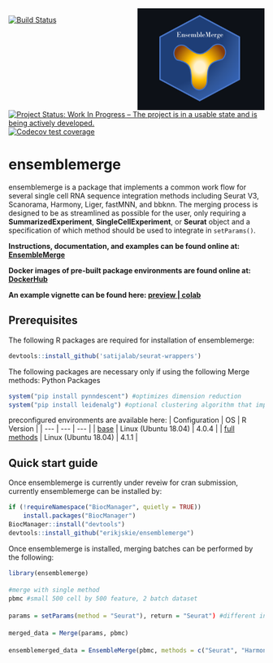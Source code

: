 <img src = "ensemblemerge_graphics_v2.png" width = "250" height = "200" align = "right" />

<!-- badges: start -->
[![Build Status](https://travis-ci.com/erikjskie/ensemblemerge.svg?token=TzArZ5EDidamcqdAtCie&branch=main)](https://travis-ci.com/github/erikjskie/ensemblemerge)
[![Project Status: Work In Progress – The project is in a usable state and is being actively developed.](https://www.repostatus.org/badges/latest/wip.svg)](https://www.repostatus.org/#wip)
[![Codecov test coverage](https://codecov.io/gh/erikjskie/ensemblmerge/branch/main/graph/badge.svg)](https://codecov.io/gh/erikjskie/ensemblmerge?branch=main)
<!-- badges: end -->

# ensemblemerge
ensemblemerge is a package that implements a common work flow for several single cell RNA sequence integration methods including Seurat V3, Scanorama, Harmony, Liger, fastMNN, and bbknn. The merging process is designed to be as streamlined as possible for the user, only requiring a **SummarizedExperiment**, **SingleCellExperiment**, or **Seurat** object and a specification of which method should be used to integrate in `setParams()`.

**Instructions, documentation, and examples can be found online at: [EnsembleMerge](https://erikjskie.github.io/packages/ensemblemerge/)**

**Docker images of pre-built package environments are found online at: [DockerHub](https://hub.docker.com/repository/docker/skiex003/ensemblemerge)**

**An example vignette can be found here: [preview ](https://github.com/erikjskie/ensemblemerge/blob/main/EnsembleMerge_Example_Vignette.ipynb)|[ colab](https://colab.research.google.com/github/erikjskie/ensemblemerge/blob/main/EnsembleMerge_Example_Vignette.ipynb)**

## Prerequisites
The following R packages are required for installation of ensemblemerge:

```r
devtools::install_github('satijalab/seurat-wrappers')
```

The following packages are necessary only if using the following Merge methods:
  Python Packages
  ```r
  system("pip install pynndescent") #optimizes dimension reduction
  system("pip install leidenalg") #optional clustering algorithm that improves bbknn performance
  ```
  
preconfigured environments are available here:
| Configuration | OS | R Version | 
| --- | --- | --- |
| [base](Linux_4_0_4_environment.yml) | Linux (Ubuntu 18.04) | 4.0.4 |
| [full methods](environment.yml) | Linux (Ubuntu 18.04) | 4.1.1 |

  
## Quick start guide

Once ensemblemerge is currently under reveiw for cran submission, currently ensemblemerge can be installed by:

```r
if (!requireNamespace("BiocManager", quietly = TRUE))
    install.packages("BiocManager")
BiocManager::install("devtools")
devtools::install_github("erikjskie/ensemblemerge")
```

Once ensemblemerge is installed, merging batches can be performed by the following:

```r
library(ensemblemerge)

#merge with single method
pbmc #small 500 cell by 500 feature, 2 batch dataset

params = setParams(method = "Seurat"), return = "Seurat") #different integration methods can be selected by setting method, see methods by calling getMethods()

merged_data = Merge(params, pbmc)

ensemblemerged_data = EnsembleMerge(pbmc, methods = c("Seurat", "Harmony", "BBKNN"), return = "Seurat")
```
